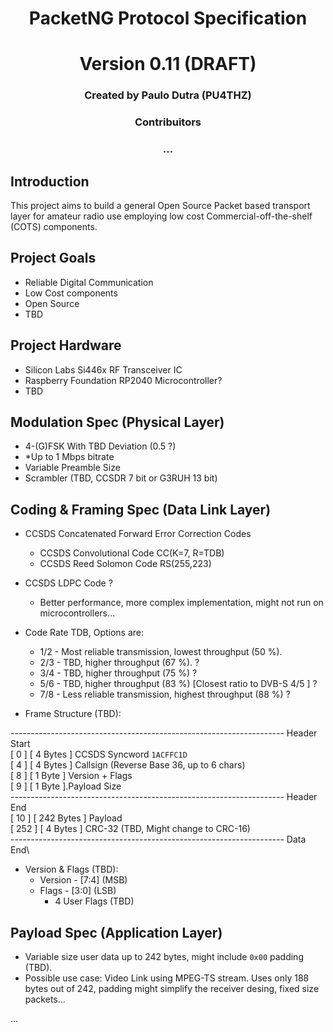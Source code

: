 <center><h1> PacketNG Protocol Specification </h1></center>
<center><h1> Version 0.11 (DRAFT) </h1></center>
<center><h3> Created by Paulo Dutra (PU4THZ) </h3></center>
<center><h3> Contribuitors </h3></center>
<center><h3> ... </h3></center>

<h2> Introduction </h2>
This project aims to build a general Open Source Packet based transport layer for amateur radio use employing low cost Commercial-off-the-shelf  (COTS) components. 

<h2> Project Goals </h2>

  * Reliable Digital Communication
  * Low Cost components
  * Open Source
  * TBD

<h2> Project Hardware </h2>

  * Silicon Labs Si446x RF Transceiver IC
  * Raspberry Foundation RP2040 Microcontroller?
  * TBD


<h2> Modulation Spec (Physical Layer) </h2>

  * 4-(G)FSK With TBD Deviation (0.5 ?)
  * *Up to 1 Mbps bitrate
  * Variable Preamble Size
  * Scrambler (TBD, CCSDR 7 bit or G3RUH 13 bit)

<h2> Coding & Framing Spec (Data Link Layer) </h2>

  * CCSDS Concatenated Forward Error Correction Codes
      * CCSDS Convolutional Code CC(K=7, R=TDB) 
      * CCSDS Reed Solomon Code RS(255,223)
  
  * CCSDS LDPC Code ?
      * Better performance, more complex implementation, might not run on microcontrollers…
   
  * Code Rate TDB, Options are:
      * 1/2 - Most reliable transmission, lowest throughput (50 %).
      * 2/3 - TBD, higher throughput (67 %). ?
      * 3/4 - TBD, higher throughput (75 %) ? 
      * 5/6 - TBD, higher throughput (83 %) [Closest ratio to DVB-S 4/5 ] ?
      * 7/8 - Less reliable transmission, highest throughput (88 %) ?
   
  * Frame Structure (TBD):
  
-------------------------------------------------------------------- Header Start\
    [ 0  ] [ 4 Bytes   ] CCSDS Syncword `1ACFFC1D`\
    [ 4  ] [ 4 Bytes   ] Callsign (Reverse Base 36, up to 6 chars)\
    [ 8  ] [ 1 Byte    ] Version + Flags\
    [ 9  ] [ 1 Byte    ].Payload Size\
-------------------------------------------------------------------- Header End\
    [ 10  ] [ 242 Bytes ] Payload \
    [ 252 ] [ 4 Bytes   ] CRC-32 (TBD, Might change to CRC-16)\
-------------------------------------------------------------------- Data End\

  * Version & Flags (TBD):
    * Version - [7:4] (MSB)
    * Flags   - [3:0] (LSB)
      * 4 User Flags (TBD)

<h2> Payload Spec (Application Layer) </h2>

  * Variable size user data up to 242 bytes, might include `0x00` padding (TBD).
  * Possible use case: Video Link using MPEG-TS stream. Uses only 188 bytes out of 242, padding might simplify the receiver desing, fixed size packets...
    
...
